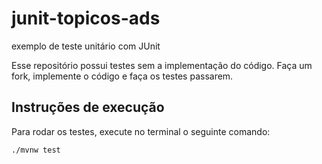 # junit-topicos-ads
exemplo de teste unitário com JUnit

Esse repositório possui testes sem a implementação do código. Faça um fork, implemente o código e faça os testes passarem.

## Instruções de execução

Para rodar os testes, execute no terminal o seguinte comando:
```
./mvnw test
```
